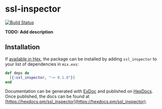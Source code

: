 # ssl-inspector

[![Build Status](https://api.travis-ci.org/lambdafn/ssl-inspector.svg)](https://travis-ci.org/lambdafn/ssl-inspector)

**TODO: Add description**

## Installation

If [available in Hex](https://hex.pm/docs/publish), the package can be installed
by adding `ssl_inspector` to your list of dependencies in `mix.exs`:

```elixir
def deps do
  [{:ssl_inspector, "~> 0.1.0"}]
end
```

Documentation can be generated with [ExDoc](https://github.com/elixir-lang/ex_doc)
and published on [HexDocs](https://hexdocs.pm). Once published, the docs can
be found at [https://hexdocs.pm/ssl_inspector](https://hexdocs.pm/ssl_inspector).
